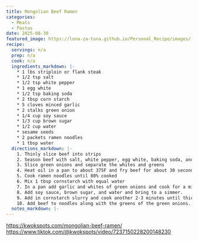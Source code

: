 ```yaml
---
title: Mongolian Beef Ramen
categories: 
  - Meals
  - Pastas
date: 2025-08-30
featured_image: https://luna-za-tuna.github.io/Personal_Recipe/images/
recipe:
  servings: n/a
  prep: n/a
  cook: n/a
  ingredients_markdown: |-
    * 1 lbs striploin or flank steak
    * 1/2 tsp salt
    * 1/2 tsp white pepper
    * 1 egg white
    * 1/2 tsp baking soda
    * 2 tbsp corn starch
    * 5 cloves minced garlic
    * 2 stalks green onion
    * 1/4 cup soy sauce
    * 1/3 cup brown sugar
    * 1/2 cup water
    * sesame seeds
    * 2 packets ramen noodles
    * 1 tbsp water
  directions_markdown: |-
    1. Thinly slice beef into strips
    2. Season beef with salt, white pepper, egg white, baking soda, and 1 tbsp cornstarch. Set aside to marinate for 30 minutes
    3. Slice green onions and separate the whites and greens
    4. Heat oil in a pan to about 375F and fry beef for about 30 seconds
    5. Cook ramen noodles until 80% cooked
    6. Mix 1 tbsp cornstarch with equal water 
    7. In a pan add garlic and whites of green onions and cook for a minute
    8. Add soy sauce, brown sugar, and water and bring to a simmer.
    9. Add in cornstarch slurry and cook another 2-3 minutes until thickened
    10. Add beef to noodles along with the greens of the green onions. Top with sesame seeds
  notes_markdown: |-
---
```

<https://kwokspots.com/mongolian-beef-ramen/>
<https://www.tiktok.com/@kwokspots/video/7237150228200148230>